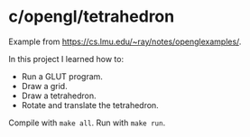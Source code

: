 # c/opengl/tetrahedron

Example from https://cs.lmu.edu/~ray/notes/openglexamples/.

In this project I learned how to:
- Run a GLUT program.
- Draw a grid.
- Draw a tetrahedron.
- Rotate and translate the tetrahedron.

Compile with `make all`. Run with `make run`.
